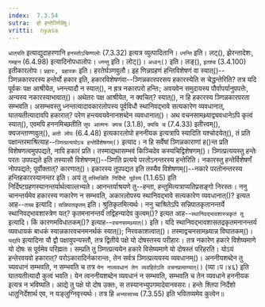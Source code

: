 ```yaml
---
index:  7.3.54
sutra:  हो हन्तेर्ञ्णिन्नेषु।
vritti:  nyasa
---
```


`धातयति` इत्याद्युदाहरणानि `हनस्तोऽचिण्णलोः` (7.3.32) इत्यत्र व्युत्पादितानि। `ध्नन्ति` इति। लट्(), झेरन्तादेशः, `गमहन` (6.4.98) इत्यादिनोपधालोपः। `ध्नन्तु` इति। लोट्()। `अध्वन्()` इति। लङ्(), `इतश्च` (3.4.100) इतीकारलोपः।
`प्रहारः, प्रहारकः` इति। हरतेर्घञ्णवुलौ। 
इह णिन्नग्रहणं हन्तिविशेषणं वा स्यात्()--ञ्णिन्नकारपरस्य हन्तेर्यो हकार इति, हकारविशेषणंवा--ञ्णिन्नकारपरसय हकारस्येति स चेद्धन्तेरिति? तत्र यदि पूर्वकः पक्ष आश्रीयेत, ध्नन्त्यादौ न स्यात्(), न ह्रत्र नकारपरो हन्तिः; अवयवेन समुदायस्य पौर्वापर्यानुपपत्तेः, अन्यस्य नकारस्याभावात्()। अथेतरः पक्ष आश्रीयेत, न क्वचित्? स्यात्(), न हि हकारस्य ञ्णिन्नकारपरता सम्भवति। असम्भवस्तु ध्नन्तत्यादावकारलोपस्य पूर्वविधौ स्थानिवद्भावे सत्यकारेण व्यवधानात्, घातयतीत्यादावपि हकारात्? परेण हन्त्यवयवेनानशब्देन व्यवधानात्()। अथ वचनसामथ्र्याद्व्यवधानेऽपि कृत्वं स्यात्(), एवमपि हननमिच्छतीति `सुप आत्मनः क्यच` (3.1.8), `क्यचि च` (7.4.33) इतीत्त्वम्(), क्यजन्ताण्णवुल्(), `अतो लोपः` (6.4.48) इत्यकारलोपो हननीयक इत्यत्रापि स्यादिति यश्चोदयेत्(), तं प्रति पक्षान्तरमाश्रित्याह--`ञ्णित्प्रत्ययोऽत्र हन्तेर्विशेषणम्()` इत्याद। न हि सर्वेषां ञ्णिन्नकाराणां ह()न्त प्रति विशेषणत्वमुपपद्यते, नापि हकारं प्रति। तस्माद्यथासम्भवं किञ्चिदेव कस्यचिद्विशेषणम्()। ञ्णित्प्रत्ययस्तु हन्तेः परतः उपपद्यते इति तस्यासौ विशेषणम्()--ञ्णिति प्रत्यये परतोऽनन्तरस्य हन्तेरिति। नकारस्तु हन्तेर्विशेषणँ नोपपद्यते; पूर्वोक्तात्? कारणात्()। इकारस्य तूपपद्यत इति तस्यैव विशेषणम्()--नकारे परतोनन्तरस्य हन्तिहकारस्यानन्तर इति। अयं तु `तस्मिन्निति निर्दिष्टे पूर्वस्य` (1.1.65) इति निर्दिष्टग्रहणस्यानन्तर्यार्थत्वाल्लभ्यते। आनन्तर्याश्रयणे तु--हन्ता, हन्तुमित्यत्राप्यतिप्रसङ्गो निरस्तः। ननु चानन्तर्यमेव हकारस्य णकारेण न सम्भवति, अकारलोपस्य स्थानिवद्भावे सत्यकारेण व्यवधानात्()? इत्यत आह--`तच्च` इत्यादि। `सन्निपातकृतम्` इति। श्रुतिकृतमित्यर्थः। ननु चाश्रितेऽपि सन्निपातकृतानन्तर्ये स्थानिवद्भावशास्त्रेण यत्? कृतमनानन्तर्यं तद्विहन्यादेव कुत्वम्()? इत्यत आह--`स्थानिवद्भावशास्त्रकृतं तु` इत्यादि। किं कारणमविधातकम्()? इत्याह--`वचनसामथ्र्यात्()` इति। यदि स्थानिवद्भावशासतद्रकृतमनानन्तर्य व्यवधायकं बाधकं स्यान्नकारवचनमनर्थकं स्यात्(); निरवकाशत्वात्()। तस्माद्वचनसामथ्र्यान्न विघातकम्()। 
`यद्यपि` इत्यादिना यौ द्वौ पक्षावुपन्यस्तौ, तत्र द्वितीये पक्षे यो दोषस्तस्य परीहारः। तत्र नकारेण हकारे विशेष्यमाणे यो दोषः स पूर्वमेव परिह्मतः। सम्प्रति तु ञ्णित्प्रत्ययेन हकारे विसेष्यमाणे यो दोषस्तं परिहरति। योऽयं हन्तेरवयवो हकारात्? परोऽकारादिर्नकारान्तः, तेन सर्वत्र ञ्णित्प्रत्ययस्य व्यवधानम्()। अननीयशब्देन तु च्यवधानं सम्भवति, न सम्भवति च तत्र `येन नाव्यवधानं तेन व्यवहितेऽति वचनप्रामाण्यात्()` (व्या।प।४६) इति घातयतीत्यादौ कुत्वं भवति। येन त्वननीयशब्देन व्यवधानं न सम्भवति, सम्भवति च तेन व्यवधाने हननीयक इत्यत्र न भविष्यति। आद्ये तु पक्षे यो दोष उक्तः, स तस्यानभ्युपगमादेवानवसरः। हन्तेः श्तिपा निर्देशो धातुनिर्देशार्थ एव, न यङ्लुग्निवृत्त्यर्थः। तत्र हि `अभ्यासाच्च` (7.3.55) इति भवितव्यमेव कुत्वेन॥
